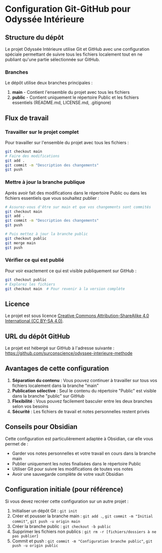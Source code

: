 # Configuration Git-GitHub pour Odyssée Intérieure

## Structure du dépôt

Le projet Odyssée Intérieure utilise Git et GitHub avec une configuration spéciale permettant de suivre tous les fichiers localement tout en ne publiant qu'une partie sélectionnée sur GitHub.

### Branches

Le dépôt utilise deux branches principales :

1. **main** - Contient l'ensemble du projet avec tous les fichiers
2. **public** - Contient uniquement le répertoire Public et les fichiers essentiels (README.md, LICENSE.md, .gitignore)

## Flux de travail

### Travailler sur le projet complet

Pour travailler sur l'ensemble du projet avec tous les fichiers :

```bash
git checkout main
# Faire des modifications
git add .
git commit -m "Description des changements"
git push
```

### Mettre à jour la branche publique

Après avoir fait des modifications dans le répertoire Public ou dans les fichiers essentiels que vous souhaitez publier :

```bash
# Assurez-vous d'être sur main et que vos changements sont commités
git checkout main
git add .
git commit -m "Description des changements"
git push

# Puis mettez à jour la branche public
git checkout public
git merge main
git push
```

### Vérifier ce qui est publié

Pour voir exactement ce qui est visible publiquement sur GitHub :

```bash
git checkout public
# Explorez les fichiers
git checkout main  # Pour revenir à la version complète
```

## Licence

Le projet est sous licence [Creative Commons Attribution-ShareAlike 4.0 International (CC BY-SA 4.0)](https://creativecommons.org/licenses/by-sa/4.0/deed.fr).

## URL du dépôt GitHub

Le projet est hébergé sur GitHub à l'adresse suivante :
https://github.com/surconscience/odyssee-interieure-methode

## Avantages de cette configuration

1. **Séparation du contenu** : Vous pouvez continuer à travailler sur tous vos fichiers localement dans la branche "main"
2. **Publication sélective** : Seul le contenu du répertoire "Public" est visible dans la branche "public" sur GitHub
3. **Flexibilité** : Vous pouvez facilement basculer entre les deux branches selon vos besoins
4. **Sécurité** : Les fichiers de travail et notes personnelles restent privés

## Conseils pour Obsidian

Cette configuration est particulièrement adaptée à Obsidian, car elle vous permet de :
- Garder vos notes personnelles et votre travail en cours dans la branche main
- Publier uniquement les notes finalisées dans le répertoire Public
- Utiliser Git pour suivre les modifications de toutes vos notes
- Avoir une sauvegarde complète de votre vault Obsidian

## Configuration initiale (pour référence)

Si vous devez recréer cette configuration sur un autre projet :

1. Initialiser un dépôt Git : `git init`
2. Créer et pousser la branche main : `git add .`, `git commit -m "Initial commit"`, `git push -u origin main`
3. Créer la branche public : `git checkout -b public`
4. Supprimer les fichiers non publics : `git rm -r [fichiers/dossiers à ne pas publier]`
5. Commit et push : `git commit -m "Configuration branche public"`, `git push -u origin public`

